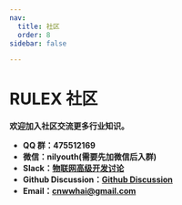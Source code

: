 ```yaml
---
nav:
  title: 社区
  order: 8
sidebar: false

---
```


# RULEX 社区

<p style="font-weight: bold;">
<strong>
欢迎加入社区交流更多行业知识。

- QQ 群：475512169
- 微信：nilyouth(需要先加微信后入群)
- Slack：[物联网高级开发讨论](https://w1684374104-f9f225601.slack.com/archives/C057XPG544F)
- Github Discussion：[Github Discussion](https://github.com/orgs/hootrhino/discussions)
- Email：<cnwwhai@gmail.com>

</p>
</strong>
